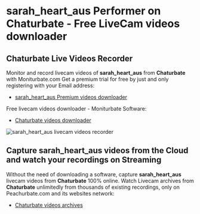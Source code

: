 # sarah_heart_aus Performer on Chaturbate - Free LiveCam videos downloader

## Chaturbate Live Videos Recorder

Monitor and record livecam videos of **sarah_heart_aus** from **Chaturbate** with Moniturbate.com
Get a premium trial for free by just and only registering with your Email address:
* [sarah_heart_aus Premium videos downloader](https://moniturbate.com/request-demo-licence-key.html)

Free livecam videos downloader - Moniturbate Software:
* [Chaturbate videos downloader](https://moniturbate.com/moniturbate-download-software.html)

![sarah_heart_aus livecam videos recorder](https://peachurnet.com/templates/moniturbate-software.png)


## Capture sarah_heart_aus videos from the Cloud and watch your recordings on Streaming

Without the need of downloading a software, capture **sarah_heart_aus** livecam videos from **Chaturbate** 100% online.
Watch Livecam archives from **Chaturbate** unlimitedly from thousands of existing recordings, only on Peachurbate.com and its websites network:
* [Chaturbate videos archives](https://peachurnet.com/)